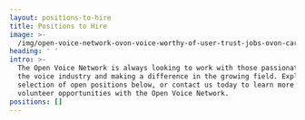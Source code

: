 ```yaml
---
layout: positions-to-hire
title: Positions to Hire
image: >-
  /img/open-voice-network-ovon-voice-worthy-of-user-trust-jobs-ovon-careers-positions-to-hire.jpg
heading: ' '
intro: >-
  The Open Voice Network is always looking to work with those passionate about
  the voice industry and making a difference in the growing field. Explore our
  selection of open positions below, or contact us today to learn more about
  volunteer opportunities with the Open Voice Network.
positions: []
---
```


